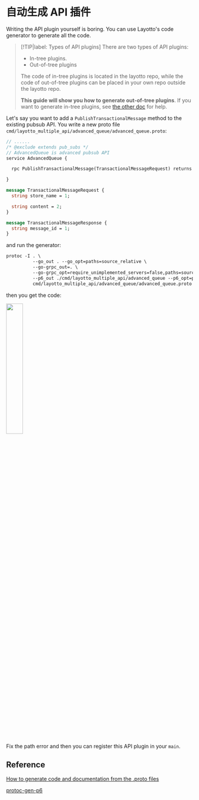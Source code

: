 # 自动生成 API 插件

Writing the API plugin yourself is boring. You can use Layotto's code generator to generate all the code.


> [!TIP|label: Types of API plugins]
> There are two types of API plugins:
>- In-tree plugins.
>- Out-of-tree plugins
>
> The code of in-tree plugins is located in the layotto repo, while the code of out-of-tree plugins can be placed in your own repo outside the layotto repo.
>
> **This guide will show you how to generate out-of-tree plugins**. If you want to generate in-tree plugins, see [the other doc](/docs/api_reference/how_to_generate_api_doc) for help.


Let's say you want to add a `PublishTransactionalMessage` method to the existing pubsub API. You write a new proto file `cmd/layotto_multiple_api/advanced_queue/advanced_queue.proto`:

```protobuf
// ......
/* @exclude extends pub_subs */
// AdvancedQueue is advanced pubsub API
service AdvancedQueue {

  rpc PublishTransactionalMessage(TransactionalMessageRequest) returns (TransactionalMessageResponse);

}

message TransactionalMessageRequest {
  string store_name = 1;

  string content = 2;
}

message TransactionalMessageResponse {
  string message_id = 1;
}

```

and run the generator:

```protobuf
protoc -I . \
          --go_out . --go_opt=paths=source_relative \
          --go-grpc_out=. \
          --go-grpc_opt=require_unimplemented_servers=false,paths=source_relative \
          --p6_out ./cmd/layotto_multiple_api/advanced_queue --p6_opt=paths=source_relative \
          cmd/layotto_multiple_api/advanced_queue/advanced_queue.proto
```

then you get the code:

<img src="https://user-images.githubusercontent.com/26001097/189822603-c4c9d0c6-86a1-4a66-bba8-3d01758808e7.png" width="30%" height="30%" />

Fix the path error and then you can register this API plugin in your `main`.

## Reference

[How to generate code and documentation from the .proto files](/docs/api_reference/how_to_generate_api_doc)

[protoc-gen-p6](https://github.com/layotto/protoc-gen-p6)